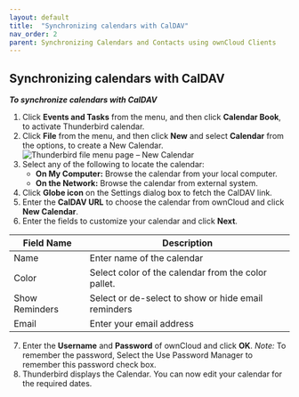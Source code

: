 ```yaml
---
layout: default
title:  "Synchronizing calendars with CalDAV"
nav_order: 2
parent: Synchronizing Calendars and Contacts using ownCloud Clients
---
```


## Synchronizing calendars with CalDAV

***To synchronize calendars with CalDAV***
1.	Click **Events and Tasks** from the menu, and then click **Calendar Book**, to activate Thunderbird calendar.
2.	Click **File** from the menu, and then click **New** and select **Calendar** from the options, to create a New Calendar.
	![Thunderbird file menu page – New Calendar](/Thunderbird-file-menu-page-New-Calendar)
3.	Select any of the following to locate the calendar:
	- **On My Computer:** Browse the calendar from your local computer.
	- **On the Network:** Browse the calendar from external system.
4.	Click **Globe icon** on the Settings dialog box to fetch the CalDAV link.
5.	Enter the **CalDAV URL** to choose the calendar from ownCloud and click **New Calendar**.
6.	Enter the fields to customize your calendar and click **Next**.

|Field Name|Description|
|---	|---	|
|Name|Enter name of the calendar|
|Color|Select color of the calendar from the color pallet.|
|Show Reminders|Select or de-select to show or hide email reminders |
|Email|Enter your email address|

7.	Enter the **Username** and **Password** of ownCloud and click **OK**.
	*Note:* To remember the password, Select the Use Password Manager to remember this password check box.
8.	Thunderbird displays the Calendar. You can now edit your calendar for the required dates.




